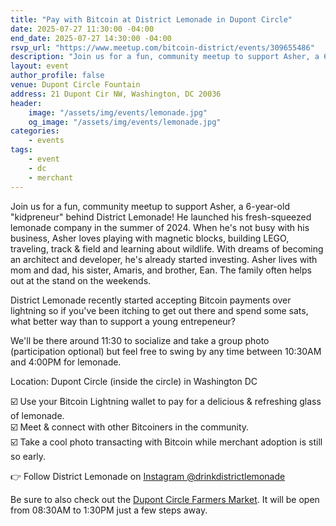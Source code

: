 ```yaml
---
title: "Pay with Bitcoin at District Lemonade in Dupont Circle"
date: 2025-07-27 11:30:00 -04:00
end_date: 2025-07-27 14:30:00 -04:00
rsvp_url: "https://www.meetup.com/bitcoin-district/events/309655486"
description: "Join us for a fun, community meetup to support Asher, a 6-year-old kidpreneur behind District Lemonade!"
layout: event
author_profile: false
venue: Dupont Circle Fountain
address: 21 Dupont Cir NW, Washington, DC 20036
header:
    image: "/assets/img/events/lemonade.jpg"
    og_image: "/assets/img/events/lemonade.jpg"
categories:
    - events
tags:
    - event
    - dc
    - merchant
---
```


Join us for a fun, community meetup to support Asher, a 6-year-old "kidpreneur" behind District Lemonade! He launched his fresh-squeezed lemonade company in the summer of 2024. When he's not busy with his business, Asher loves playing with magnetic blocks, building LEGO, traveling, track & field and learning about wildlife. With dreams of becoming an architect and developer, he's already started investing. Asher lives with mom and dad, his sister, Amaris, and brother, Ean. The family often helps out at the stand on the weekends.

District Lemonade recently started accepting Bitcoin payments over lightning so if you've been itching to get out there and spend some sats, what better way than to support a young entrepeneur?

We'll be there around 11:30 to socialize and take a group photo (participation optional) but feel free to swing by any time between 10:30AM and 4:00PM for lemonade.

Location: Dupont Circle (inside the circle) in Washington DC

☑️ Use your Bitcoin Lightning wallet to pay for a delicious & refreshing glass of lemonade.  
☑️ Meet & connect with other Bitcoiners in the community.  
☑️ Take a cool photo transacting with Bitcoin while merchant adoption is still so early.  

👉 Follow District Lemonade on [Instagram @drinkdistrictlemonade](https://www.instagram.com/drinkdistrictlemonade)

Be sure to also check out the [Dupont Circle Farmers Market](https://www.freshfarm.org/markets/dupont-circle). It will be open from 08:30AM to 1:30PM just a few steps away.
